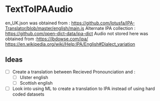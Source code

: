 # TextToIPAAudio
en_UK.json was obtained from : https://github.com/lotusfa/IPA-Translator/blob/master/english/main.js
Alternate IPA collection : https://github.com/open-dict-data/ipa-dict
Audio not stored here was obtained from :https://jbdowse.com/ipa/
https://en.wikipedia.org/wiki/Help:IPA/English#Dialect_variation


## Ideas
- [ ] Create a translation between Recieved Pronounciation and :
	- [ ] Ulster english
	- [ ] Scottish english
- [ ] Look into using ML to create a translation to IPA instead of using hard coded datasets